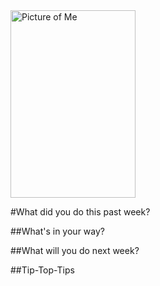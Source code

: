 <d1>
  <img src="http://i1273.photobucket.com/albums/y419/WesleyDraper/WesDraperHeadshot_zps1iotzrhv.jpg" border="0" alt="Picture of Me"style="width:200px;height:300px;">
</d1>


#What did you do this past week?

##What's in your way?

##What will you do next week?

##Tip-Top-Tips 
